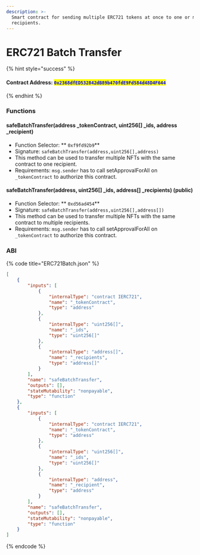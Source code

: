 ```yaml
---
description: >-
  Smart contract for sending multiple ERC721 tokens at once to one or more
  recipients.
---
```


# ERC721 Batch Transfer

{% hint style="success" %}
#### Contract Address: <mark style="color:blue;">**`0x2368dfED532842dB89b470fdE9Fd584d48D4F644`**</mark>
{% endhint %}

### Functions

#### safeBatchTransfer(address \_tokenContract, uint256\[] \_ids, address \_recipient)

* Function Selector: ** `0xf9fd92b9`**
* Signature: `safeBatchTransfer(address,uint256[],address)`
* This method can be used to transfer multiple NFTs with the same contract to one recipient.
* Requirements: `msg.sender` has to call setApprovalForAll on `_tokenContract` to authorize this contract.

#### safeBatchTransfer(address, uint256\[] \_ids, address\[] \_recipients) (public)

* Function Selector: ** `0xd56ad454`**
* Signature: `safeBatchTransfer(address,uint256[],address[])`
* This method can be used to transfer multiple NFTs with the same contract to multiple recipients.
* Requirements: `msg.sender` has to call setApprovalForAll on `_tokenContract` to authorize this contract.

### ABI

{% code title="ERC721Batch.json" %}
```json
[
    {
        "inputs": [
            {
                "internalType": "contract IERC721",
                "name": "_tokenContract",
                "type": "address"
            },
            {
                "internalType": "uint256[]",
                "name": "_ids",
                "type": "uint256[]"
            },
            {
                "internalType": "address[]",
                "name": "_recipients",
                "type": "address[]"
            }
        ],
        "name": "safeBatchTransfer",
        "outputs": [],
        "stateMutability": "nonpayable",
        "type": "function"
    },
    {
        "inputs": [
            {
                "internalType": "contract IERC721",
                "name": "_tokenContract",
                "type": "address"
            },
            {
                "internalType": "uint256[]",
                "name": "_ids",
                "type": "uint256[]"
            },
            {
                "internalType": "address",
                "name": "_recipient",
                "type": "address"
            }
        ],
        "name": "safeBatchTransfer",
        "outputs": [],
        "stateMutability": "nonpayable",
        "type": "function"
    }
]
```
{% endcode %}
